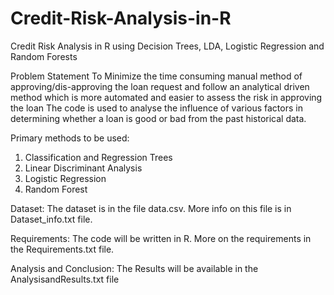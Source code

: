 # Credit-Risk-Analysis-in-R
Credit Risk Analysis in R using Decision Trees, LDA, Logistic Regression and Random Forests

Problem Statement
To Minimize the time consuming manual method of approving/dis-approving the loan request and follow an analytical driven method which is more automated and easier to assess the risk in approving the loan
The code is used to analyse the influence of various factors in determining whether a loan is good or bad from the past historical data.

Primary methods to be used:
1. Classification and Regression Trees
2. Linear Discriminant Analysis
3. Logistic Regression
4. Random Forest

Dataset:
The dataset is in the file data.csv. More info on this file is in Dataset_info.txt file.

Requirements: 
The code will be written in R. More on the requirements in the Requirements.txt file.

Analysis and Conclusion:
The Results will be available in the AnalysisandResults.txt file
